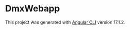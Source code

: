 # DmxWebapp

This project was generated with [Angular CLI](https://github.com/angular/angular-cli) version 17.1.2.

